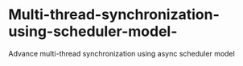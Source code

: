 # Multi-thread-synchronization-using-scheduler-model-
Advance multi-thread synchronization using async scheduler model
